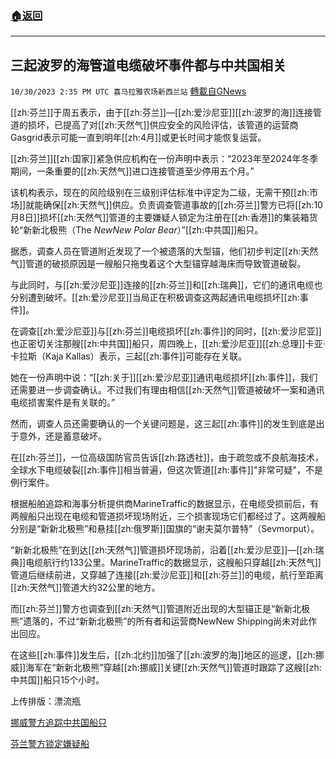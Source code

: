 ###  [:house:返回](README.md)
---


## 三起波罗的海管道电缆破坏事件都与中共国相关
`10/30/2023 2:35 PM UTC 喜马拉雅农场新西兰站` [轉載自GNews](https://gnews.org/articles/1899762)

[[zh:芬兰]]于周五表示，由于[[zh:芬兰]]—[[zh:爱沙尼亚]][[zh:波罗的海]]连接管道的损坏，已提高了对[[zh:天然气]]供应安全的风险评估，该管道的运营商Gasgrid表示可能一直到明年[[zh:4月]]或更长时间才能恢复运营。

[[zh:芬兰]][[zh:国家]]紧急供应机构在一份声明中表示：“2023年至2024年冬季期间，一条重要的[[zh:天然气]]进口连接管道至少停用五个月。”

该机构表示，现在的风险级别在三级别评估标准中评定为二级，无需干预[[zh:市场]]就能确保[[zh:天然气]]供应。负责调查管道事故的[[zh:芬兰]]警方已将[[zh:10月8日]]损坏[[zh:天然气]]管道的主要嫌疑人锁定为注册在[[zh:香港]]的集装箱货轮“新新北极熊（The _NewNew Polar Bear_）”[[zh:中共国]]船只。

据悉，调查人员在管道附近发现了一个被遗落的大型锚，他们初步判定[[zh:天然气]]管道的破损原因是一艘船只拖曳着这个大型锚穿越海床而导致管道破裂。

与此同时，与[[zh:爱沙尼亚]]连接的[[zh:芬兰]]和[[zh:瑞典]]，它们的通讯电缆也分别遭到破坏。[[zh:爱沙尼亚]]当局正在积极调查这两起通讯电缆损坏[[zh:事件]]。

在调查[[zh:爱沙尼亚]]与[[zh:芬兰]]电缆损坏[[zh:事件]]的同时，[[zh:爱沙尼亚]]也正密切关注那艘[[zh:中共国]]船只，周四晚上，[[zh:爱沙尼亚]][[zh:总理]]卡亚·卡拉斯（Kaja Kallas）表示，三起[[zh:事件]]可能存在关联。

她在一份声明中说：“[[zh:关于]][[zh:爱沙尼亚]]通讯电缆损坏[[zh:事件]]，我们还需要进一步调查确认。不过我们有理由相信[[zh:天然气]]管道被破坏一案和通讯电缆损害案件是有关联的。”

然而，调查人员还需要确认的一个关键问题是，这三起[[zh:事件]]的发生到底是出于意外，还是蓄意破坏。

在[[zh:芬兰]]，一位高级国防官员告诉[[zh:路透社]]，由于疏忽或不良航海技术，全球水下电缆破裂[[zh:事件]]相当普遍，但这次管道[[zh:事件]]"非常可疑"，不是例行案件。

根据船舶追踪和海事分析提供商MarineTraffic的数据显示，在电缆受损前后，有两艘船只出现在电缆和管道损坏现场附近，三个损害现场它们都经过了。这两艘船分别是“新新北极熊”和悬挂[[zh:俄罗斯]]国旗的“谢夫莫尔普特”（Sevmorput）。

“新新北极熊”在到达[[zh:天然气]]管道损坏现场前，沿着[[zh:爱沙尼亚]]—[[zh:瑞典]]电缆航行约133公里。MarineTraffic的数据显示，这艘船只穿越[[zh:天然气]]管道后继续前进，又穿越了连接[[zh:爱沙尼亚]]和[[zh:芬兰]]的电缆，航行至距离[[zh:天然气]]管道大约32公里的地方。

而[[zh:芬兰]]警方也调查到[[zh:天然气]]管道附近出现的大型锚正是“新新北极熊”遗落的，不过“新新北极熊”的所有者和运营商NewNew Shipping尚未对此作出回应。

在这些[[zh:事件]]发生后，[[zh:北约]]加强了[[zh:波罗的海]]地区的巡逻，[[zh:挪威]]海军在“新新北极熊”穿越[[zh:挪威]]关键[[zh:天然气]]管道时跟踪了这艘[[zh:中共国]]船只15个小时。

上传排版：漂流瓶

[挪威警方追踪中共国船只](https://gnews.org/m/1854422)

[芬兰警方锁定嫌疑船](https://gnews.org/t/DrIuyQQ)
